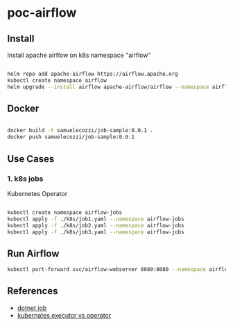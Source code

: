 # poc-airflow

## Install

Install apache airflow on k8s namespace "airflow"

``` bash

helm repo add apache-airflow https://airflow.apache.org
kubectl create namespace airflow
helm upgrade --install airflow apache-airflow/airflow --namespace airflow -f ./override-values.yaml --debug

```

## Docker

``` bash

docker build -t samuelecozzi/job-sample:0.0.1 .
docker push samuelecozzi/job-sample:0.0.1

```

## Use Cases

### 1. k8s jobs

Kubernetes Operator

``` bash

kubectl create namespace airflow-jobs
kubectl apply -f ./k8s/job1.yaml --namespace airflow-jobs
kubectl apply -f ./k8s/job2.yaml --namespace airflow-jobs
kubectl apply -f ./k8s/job3.yaml --namespace airflow-jobs

```

## Run Airflow

``` bash
kubectl port-forward svc/airflow-webserver 8080:8080 --namespace airflow

```

## References

- [dotnet job](https://benbrougher.tech/posts/kubernetes-cron-job/)
- [kubernates executor vs operator](https://stackoverflow.com/questions/59952465/airflow-when-to-use-kubernetesexecutor-vs-kubernetespodoperator)